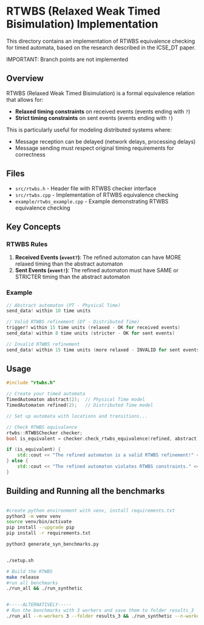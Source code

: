 # RTWBS (Relaxed Weak Timed Bisimulation) Implementation

This directory contains an implementation of RTWBS equivalence checking for timed automata, based on the research described in the ICSE_DT paper.

IMPORTANT: Branch points are not implemented
## Overview

RTWBS (Relaxed Weak Timed Bisimulation) is a formal equivalence relation that allows for:

- **Relaxed timing constraints** on received events (events ending with `?`)
- **Strict timing constraints** on sent events (events ending with `!`)

This is particularly useful for modeling distributed systems where:
- Message reception can be delayed (network delays, processing delays)
- Message sending must respect original timing requirements for correctness

## Files

- `src/rtwbs.h` - Header file with RTWBS checker interface
- `src/rtwbs.cpp` - Implementation of RTWBS equivalence checking
- `example/rtwbs_example.cpp` - Example demonstrating RTWBS equivalence checking

## Key Concepts

### RTWBS Rules

1. **Received Events (`event?`)**: The refined automaton can have MORE relaxed timing than the abstract automaton
2. **Sent Events (`event!`)**: The refined automaton must have SAME or STRICTER timing than the abstract automaton

### Example

```cpp
// Abstract automaton (PT - Physical Time)
send_data! within 10 time units

// Valid RTWBS refinement (DT - Distributed Time)  
trigger? within 15 time units (relaxed - OK for received events)
send_data! within 8 time units (stricter - OK for sent events)

// Invalid RTWBS refinement
send_data! within 15 time units (more relaxed - INVALID for sent events)
```

## Usage

```cpp
#include "rtwbs.h"

// Create your timed automata
TimedAutomaton abstract(2);  // Physical Time model
TimedAutomaton refined(2);   // Distributed Time model

// Set up automata with locations and transitions...

// Check RTWBS equivalence
rtwbs::RTWBSChecker checker;
bool is_equivalent = checker.check_rtwbs_equivalence(refined, abstract);

if (is_equivalent) {
    std::cout << "The refined automaton is a valid RTWBS refinement!" << std::endl;
} else {
    std::cout << "The refined automaton violates RTWBS constraints." << std::endl;
}
```

## Building and Running all the benchmarks

```bash

#create python environment with venv, install requirements.txt
python3 -m venv venv
source venv/bin/activate
pip install --upgrade pip
pip install -r requirements.txt

python3 generate_syn_benchmarks.py


./setup.sh

# Build the RTWBS 
make release
#run all benchmarks
./run_all && ./run_synthetic


#-----ALTERNATIVELY-----
# Run the benchmarks with 3 workers and save them to folder results_3
./run_all --n-workers 3 --folder results_3 && ./run_synthetic --n-workers 3 --folder results_3


```

